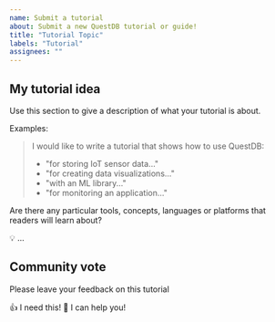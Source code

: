 ```yaml
---
name: Submit a tutorial
about: Submit a new QuestDB tutorial or guide!
title: "Tutorial Topic"
labels: "Tutorial"
assignees: ""
---
```


<!--

Hi 👋, thank you for submitting a tutorial to QuestDB!

Don't forget to replace the title of this issue with a short
sentence that describes the topic of your tutorial!

-->

## My tutorial idea

Use this section to give a description of what your tutorial is about.

Examples:

> I would like to write a tutorial that shows how to use QuestDB:
>
> - "for storing IoT sensor data..."
> - "for creating data visualizations..."
> - "with an ML library..."
> - "for monitoring an application..."

Are there any particular tools, concepts, languages or platforms that readers
will learn about?

💡 ...

## Community vote

Please leave your feedback on this tutorial

👍 I need this! 🚀 I can help you!
